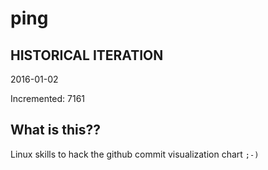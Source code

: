# ping

## HISTORICAL ITERATION
2016-01-02

Incremented: 7161

## What is this?? 
Linux skills to hack the github commit visualization chart `;-)`

